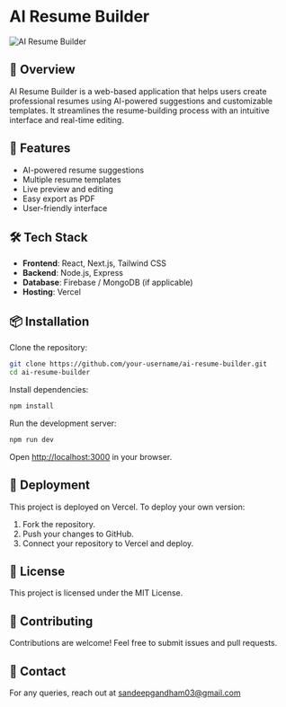 # AI Resume Builder

![AI Resume Builder](https://ai-resume-builder-opal.vercel.app/)

## 🚀 Overview
AI Resume Builder is a web-based application that helps users create professional resumes using AI-powered suggestions and customizable templates. It streamlines the resume-building process with an intuitive interface and real-time editing.

## 🌟 Features
- AI-powered resume suggestions
- Multiple resume templates
- Live preview and editing
- Easy export as PDF
- User-friendly interface

## 🛠️ Tech Stack
- **Frontend**: React, Next.js, Tailwind CSS
- **Backend**: Node.js, Express
- **Database**: Firebase / MongoDB (if applicable)
- **Hosting**: Vercel

## 📦 Installation

Clone the repository:
```bash
git clone https://github.com/your-username/ai-resume-builder.git
cd ai-resume-builder
```

Install dependencies:
```bash
npm install
```

Run the development server:
```bash
npm run dev
```

Open [http://localhost:3000](http://localhost:3000) in your browser.

## 🚀 Deployment
This project is deployed on Vercel. To deploy your own version:
1. Fork the repository.
2. Push your changes to GitHub.
3. Connect your repository to Vercel and deploy.

## 📜 License
This project is licensed under the MIT License.

## 🤝 Contributing
Contributions are welcome! Feel free to submit issues and pull requests.

## 📧 Contact
For any queries, reach out at [sandeepgandham03@gmail.com](mailto:sandeepgandham03@gmai.com)


